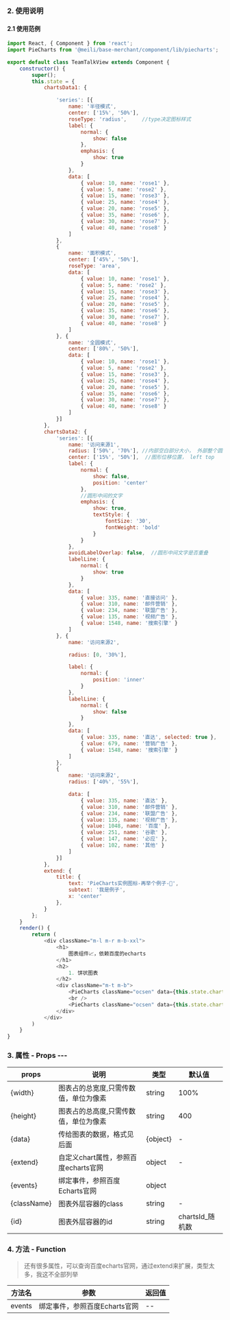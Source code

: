 ### 2. 使用说明
#### 2.1 使用范例

```javascript
import React, { Component } from 'react';
import PieCharts from '@meili/base-merchant/component/lib/piecharts';

export default class TeamTalkView extends Component {
	constructor() {
		super();
		this.state = {
			chartsData1: {

				'series': [{
					name: '半径模式',
					center: ['15%', '50%'],
					roseType: 'radius',     //type决定图标样式
					label: {
						normal: {
							show: false
						},
						emphasis: {
							show: true
						}
					},
					data: [
						{ value: 10, name: 'rose1' },
						{ value: 5, name: 'rose2' },
						{ value: 15, name: 'rose3' },
						{ value: 25, name: 'rose4' },
						{ value: 20, name: 'rose5' },
						{ value: 35, name: 'rose6' },
						{ value: 30, name: 'rose7' },
						{ value: 40, name: 'rose8' }
					]
				},
				{
					name: '面积模式',
					center: ['45%', '50%'],
					roseType: 'area',
					data: [
						{ value: 10, name: 'rose1' },
						{ value: 5, name: 'rose2' },
						{ value: 15, name: 'rose3' },
						{ value: 25, name: 'rose4' },
						{ value: 20, name: 'rose5' },
						{ value: 35, name: 'rose6' },
						{ value: 30, name: 'rose7' },
						{ value: 40, name: 'rose8' }
					]
				}, {
					name: '全圆模式',
					center: ['80%', '50%'],
					data: [
						{ value: 10, name: 'rose1' },
						{ value: 5, name: 'rose2' },
						{ value: 15, name: 'rose3' },
						{ value: 25, name: 'rose4' },
						{ value: 20, name: 'rose5' },
						{ value: 35, name: 'rose6' },
						{ value: 30, name: 'rose7' },
						{ value: 40, name: 'rose8' }
					]
				}]
			},
			chartsData2: {
				'series': [{
					name: '访问来源1',
					radius: ['50%', '70%'], //内部空白部分大小， 外部整个圆形大小
					center: ['15%', '50%'],  //图形位移位置， left top
					label: {
						normal: {
							show: false,
							position: 'center'
						},
						//圆形中间的文字
						emphasis: {
							show: true,
							textStyle: {
								fontSize: '30',
								fontWeight: 'bold'
							}
						}
					},
					avoidLabelOverlap: false,  //圆形中间文字是否重叠
					labelLine: {
						normal: {
							show: true
						}
					},
					data: [
						{ value: 335, name: '直接访问' },
						{ value: 310, name: '邮件营销' },
						{ value: 234, name: '联盟广告' },
						{ value: 135, name: '视频广告' },
						{ value: 1548, name: '搜索引擎' }
					]
				}, {
					name: '访问来源2',

					radius: [0, '30%'],

					label: {
						normal: {
							position: 'inner'
						}
					},
					labelLine: {
						normal: {
							show: false
						}
					},
					data: [
						{ value: 335, name: '直达', selected: true },
						{ value: 679, name: '营销广告' },
						{ value: 1548, name: '搜索引擎' }
					]
				},
				{
					name: '访问来源2',
					radius: ['40%', '55%'],

					data: [
						{ value: 335, name: '直达' },
						{ value: 310, name: '邮件营销' },
						{ value: 234, name: '联盟广告' },
						{ value: 135, name: '视频广告' },
						{ value: 1048, name: '百度' },
						{ value: 251, name: '谷歌' },
						{ value: 147, name: '必应' },
						{ value: 102, name: '其他' }
					]
				}]
			},
			extend: {
				title: {
					text: 'PieCharts实例图标-再举个例子-🌰',
					subtext: '我是例子',
					x: 'center'
				},
			}
		};
	}
	render() {
		return (
			<div className="m-l m-r m-b-xxl">
				<h1>
					图表组件📈，依赖百度的echarts
				</h1>
				<h2>
					1. 饼状图表
				</h2>
				<div className="m-t m-b">
					<PieCharts className="ocsen" data={this.state.chartsData1} extend={this.state.extend} events={this.state.events} ></PieCharts>
					<br />
					<PieCharts className="ocsen" data={this.state.chartsData2} extend={this.state.extend} events={this.state.events} ></PieCharts>
				</div>
			</div>
		)
	}
}

```

### 3. 属性 - Props ---

| props        | 说明           | 类型         |   默认值       |
| ------------ | ------------- | ------------ | ------------  |
|{width}     |  图表占的总宽度,只需传数值，单位为像素 | string | 100% |
|{height}    |  图表占的总高度,只需传数值，单位为像素 | string | 400 |
|{data}      |  传给图表的数据，格式见后面 | {object} | - |
|{extend}    |  自定义chart属性，参照百度echarts官网 | object | - |
|{events}    |  绑定事件，参照百度Echarts官网 | object |  |
|{className} |  图表外层容器的class | string | - |
|{id}        |  图表外层容器的id | string | chartsId_随机数 |

### 4. 方法 - Function

> 还有很多属性，可以查询百度echarts官网，通过extend来扩展，类型太多，我这不全部列举

| 方法名        | 参数          | 返回值         |
| ------------ | ------------- | ------------ |
| events       | 绑定事件，参照百度Echarts官网            | --       |


